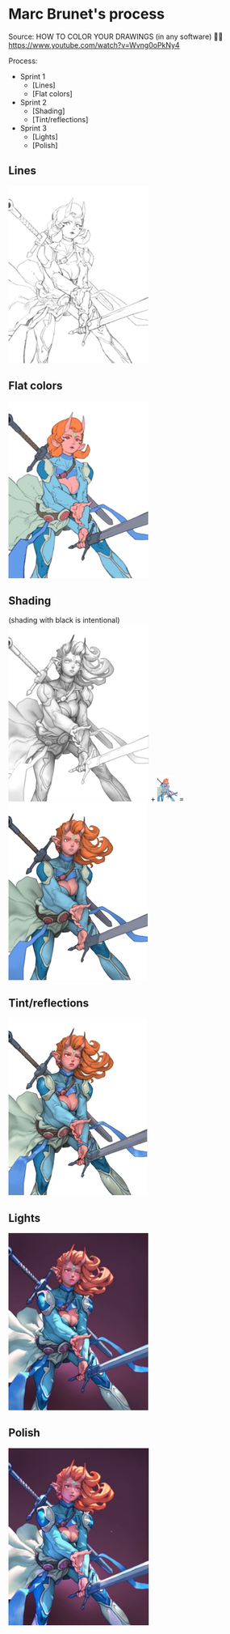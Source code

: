 # Marc Brunet's process
Source: HOW TO COLOR YOUR DRAWINGS (in any software) 👨‍🎨 https://www.youtube.com/watch?v=Wvng0oPkNy4

Process:
- Sprint 1
  - [Lines]
  - [Flat colors]
- Sprint 2
  - [Shading]
  - [Tint/reflections]
- Sprint 3
  - [Lights]
  - [Polish]

## Lines
<img src="/Images/Lines.jpg" height="350px"></img>
## Flat colors
<img src="/Images/Flat%20colors.jpg" height="350px"></img>
## Shading
(shading with black is intentional)<br>
<img src="/Images/Shading%201.jpg" height="350px"></img> + <img src="/Images/Flat%20colors.jpg" height="50px"></img> = <img src="/Images/Shading%202.jpg" height="350px">
## Tint/reflections
<img src="/Images/Tint-reflections.jpg" height="350px"></img>
## Lights
<img src="/Images/Lights.jpg" height="350px"></img>
## Polish
<img src="/Images/Polish.jpg" height="350px"></img>

